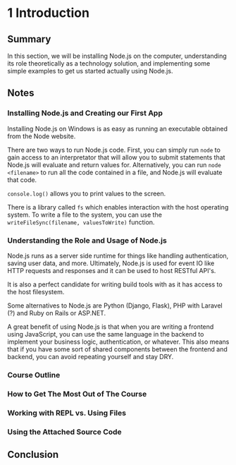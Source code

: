 # 1 Introduction

## Summary

In this section, we will be installing Node.js on the computer, understanding its role theoretically as a technology solution, and implementing some simple examples to get us started actually using Node.js.

## Notes

### Installing Node.js and Creating our First App

Installing Node.js on Windows is as easy as running an executable obtained from the Node website.

There are two ways to run Node.js code. First, you can simply run `node` to gain access to an interpretator that will allow you to submit statements that Node.js will evaluate and return values for. Alternatively, you can run `node <filename>` to run all the code contained in a file, and Node.js will evaluate that code.

`console.log()` allows you to print values to the screen.

There is a library called `fs` which enables interaction with the host operating system. To write a file to the system, you can use the `writeFileSync(filename, valuesToWrite)` function.

### Understanding the Role and Usage of Node.js

Node.js runs as a server side runtime for things like handling authentication, saving user data, and more. Ultimately, Node.js is used for event IO like HTTP requests and responses and it can be used to host RESTful API's.

It is also a perfect candidate for writing build tools with as it has access to the host filesystem.

Some alternatives to Node.js are Python (Django, Flask), PHP with Laravel (?) and Ruby on Rails or ASP.NET.

A great benefit of using Node.js is that when you are writing a frontend using JavaScript, you can use the same language in the backend to implement your business logic, authentication, or whatever. This also means that if you have some sort of shared components between the frontend and backend, you can avoid repeating yourself and stay DRY.

### Course Outline

### How to Get The Most Out of The Course

### Working with REPL vs. Using Files

### Using the Attached Source Code

## Conclusion
